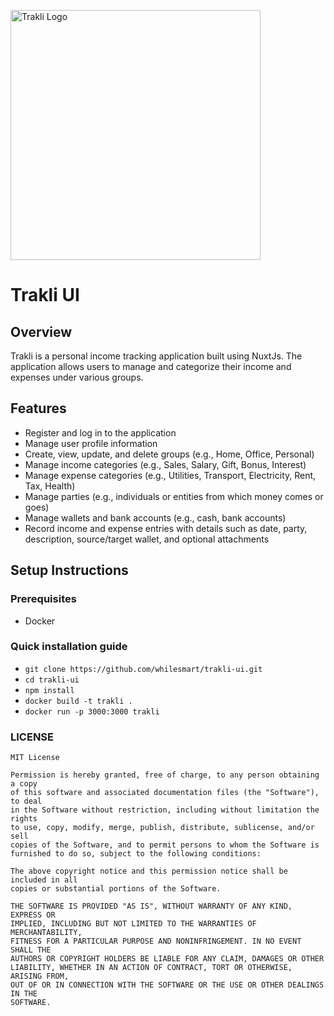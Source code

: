 <p ><a href="#" target="_blank"><img src="https://raw.githubusercontent.com/whilemsart/trakli/master/logo.svg" width="400" alt="Trakli Logo"></a></p>

# Trakli UI

## Overview

Trakli is a personal income tracking application built using NuxtJs. The application allows users to manage and categorize their income and expenses under various groups.

## Features

- Register and log in to the application
- Manage user profile information
- Create, view, update, and delete groups (e.g., Home, Office, Personal)
- Manage income categories (e.g., Sales, Salary, Gift, Bonus, Interest)
- Manage expense categories (e.g., Utilities, Transport, Electricity, Rent, Tax, Health)
- Manage parties (e.g., individuals or entities from which money comes or goes)
- Manage wallets and bank accounts (e.g., cash, bank accounts)
- Record income and expense entries with details such as date, party, description, source/target wallet, and optional attachments

## Setup Instructions

### Prerequisites

- Docker

### Quick installation guide

- `git clone https://github.com/whilesmart/trakli-ui.git`
- `cd trakli-ui`
- `npm install`
- `docker build -t trakli .`
- `docker run -p 3000:3000 trakli`

### LICENSE

```
MIT License

Permission is hereby granted, free of charge, to any person obtaining a copy
of this software and associated documentation files (the "Software"), to deal
in the Software without restriction, including without limitation the rights
to use, copy, modify, merge, publish, distribute, sublicense, and/or sell
copies of the Software, and to permit persons to whom the Software is
furnished to do so, subject to the following conditions:

The above copyright notice and this permission notice shall be included in all
copies or substantial portions of the Software.

THE SOFTWARE IS PROVIDED "AS IS", WITHOUT WARRANTY OF ANY KIND, EXPRESS OR
IMPLIED, INCLUDING BUT NOT LIMITED TO THE WARRANTIES OF MERCHANTABILITY,
FITNESS FOR A PARTICULAR PURPOSE AND NONINFRINGEMENT. IN NO EVENT SHALL THE
AUTHORS OR COPYRIGHT HOLDERS BE LIABLE FOR ANY CLAIM, DAMAGES OR OTHER
LIABILITY, WHETHER IN AN ACTION OF CONTRACT, TORT OR OTHERWISE, ARISING FROM,
OUT OF OR IN CONNECTION WITH THE SOFTWARE OR THE USE OR OTHER DEALINGS IN THE
SOFTWARE.
```
